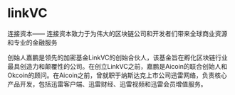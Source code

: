 # linkVC

连接资本—— 连接资本致力于为伟大的区块链公司和开发者们带来全球商业资源和专业的金融服务

创始人嘉鹏是领先的加密基金LinkVC的创始合伙人，该基金旨在孵化区块链行业最具创造力和颠覆性的公司。在创立LinkVC之前，嘉鹏是Aicoin的联合创始人和Okcoin的顾问。在Aicoin之前，曾就职于纳斯达克上市公司迅雷网络，负责核心产品开发，包括迅雷客户端、迅雷财经、迅雷视频和迅雷会员增值服务。
